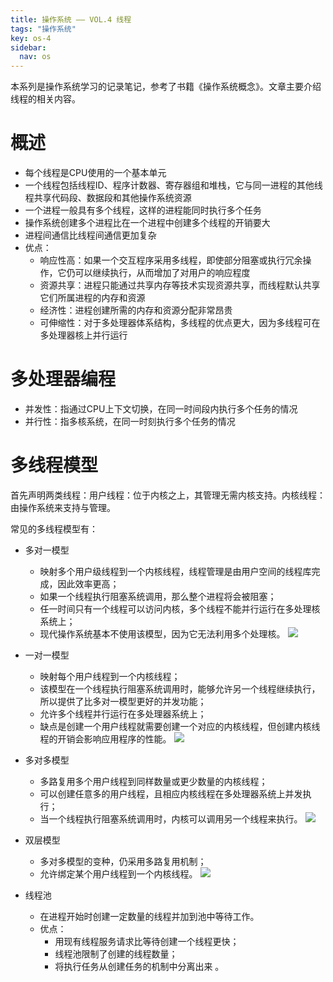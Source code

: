 ```yaml
---
title: 操作系统 —— VOL.4 线程
tags: "操作系统"
key: os-4
sidebar:
  nav: os
---
```


本系列是操作系统学习的记录笔记，参考了书籍《操作系统概念》。文章主要介绍线程的相关内容。<!--more-->


# 概述

- 每个线程是CPU使用的一个基本单元
- 一个线程包括线程ID、程序计数器、寄存器组和堆栈，它与同一进程的其他线程共享代码段、数据段和其他操作系统资源
- 一个进程一般具有多个线程，这样的进程能同时执行多个任务
- 操作系统创建多个进程比在一个进程中创建多个线程的开销要大
- 进程间通信比线程间通信更加复杂
- 优点：
  - 响应性高：如果一个交互程序采用多线程，即使部分阻塞或执行冗余操作，它仍可以继续执行，从而增加了对用户的响应程度
  - 资源共享：进程只能通过共享内存等技术实现资源共享，而线程默认共享它们所属进程的内存和资源
  - 经济性：进程创建所需的内存和资源分配非常昂贵
  - 可伸缩性：对于多处理器体系结构，多线程的优点更大，因为多线程可在多处理器核上并行运行

# 多处理器编程

- 并发性：指通过CPU上下文切换，在同一时间段内执行多个任务的情况
- 并行性：指多核系统，在同一时刻执行多个任务的情况

# 多线程模型

首先声明两类线程：用户线程：位于内核之上，其管理无需内核支持。内核线程：由操作系统来支持与管理。

常见的多线程模型有：

- 多对一模型
  - 映射多个用户级线程到一个内核线程，线程管理是由用户空间的线程库完成，因此效率更高；
  - 如果一个线程执行阻塞系统调用，那么整个进程将会被阻塞；
  - 任一时间只有一个线程可以访问内核，多个线程不能并行运行在多处理核系统上；
  - 现代操作系统基本不使用该模型，因为它无法利用多个处理核。
![](/assets/posts/os-4-1.jpg)

- 一对一模型
  - 映射每个用户线程到一个内核线程；
  - 该模型在一个线程执行阻塞系统调用时，能够允许另一个线程继续执行，所以提供了比多对一模型更好的并发功能；
  - 允许多个线程并行运行在多处理器系统上；
  - 缺点是创建一个用户线程就需要创建一个对应的内核线程，但创建内核线程的开销会影响应用程序的性能。
![](/assets/posts/os-4-2.jpg)

- 多对多模型
  - 多路复用多个用户线程到同样数量或更少数量的内核线程；
  - 可以创建任意多的用户线程，且相应内核线程在多处理器系统上并发执行；
  - 当一个线程执行阻塞系统调用时，内核可以调用另一个线程来执行。
![](/assets/posts/os-4-3.jpg)

- 双层模型
  - 多对多模型的变种，仍采用多路复用机制；
  - 允许绑定某个用户线程到一个内核线程。
![](/assets/posts/os-4-4.jpg)

- 线程池
  - 在进程开始时创建一定数量的线程并加到池中等待工作。
  - 优点：
    - 用现有线程服务请求比等待创建一个线程更快；
    - 线程池限制了创建的线程数量；
    - 将执行任务从创建任务的机制中分离出来 。